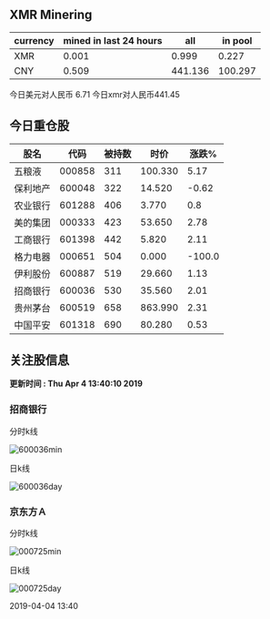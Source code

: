 ## XMR Minering

|currency|mined in last 24 hours|all|in pool|
|---|---|---|---|
|XMR|0.001|0.999|0.227|
|CNY|0.509|441.136|100.297|

今日美元对人民币 6.71	今日xmr对人民币441.45


## 今日重仓股 

|股名|代码|被持数|时价|涨跌%|
|---|---|---|---|---|
|五粮液|000858|311|100.330|5.17|
|保利地产|600048|322|14.520|-0.62|
|农业银行|601288|406|3.770|0.8|
|美的集团|000333|423|53.650|2.78|
|工商银行|601398|442|5.820|2.11|
|格力电器|000651|504|0.000|-100.0|
|伊利股份|600887|519|29.660|1.13|
|招商银行|600036|530|35.560|2.01|
|贵州茅台|600519|658|863.990|2.31|
|中国平安|601318|690|80.280|0.53|

## 关注股信息
**更新时间 : Thu Apr  4 13:40:10 2019**
### 招商银行 
分时k线

![600036min](http://image.sinajs.cn/newchart/min/n/sh600036.gif)

日k线

![600036day](http://image.sinajs.cn/newchart/daily/n/sh600036.gif)

### 京东方Ａ 
分时k线

![000725min](http://image.sinajs.cn/newchart/min/n/sz000725.gif)

日k线

![000725day](http://image.sinajs.cn/newchart/daily/n/sz000725.gif)

2019-04-04 13:40